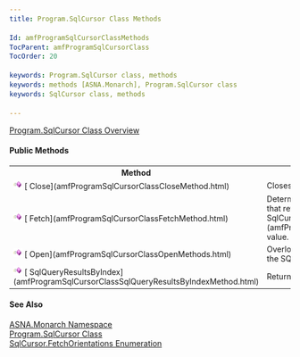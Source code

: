```yaml
---
title: Program.SqlCursor Class Methods

Id: amfProgramSqlCursorClassMethods
TocParent: amfProgramSqlCursorClass
TocOrder: 20

keywords: Program.SqlCursor class, methods
keywords: methods [ASNA.Monarch], Program.SqlCursor class
keywords: SqlCursor class, methods

---
```


[ Program.SqlCursor Class Overview](amfProgramSqlCursorClass.html) 
<!--mine -->

#### Public Methods
<table class="mytable" cellspacing="0" cellpadding="4" width="90%">
          <colgroup>
            <col width="30%" />
            <col width="70%" />
          </colgroup>
          <tr>
            <th>Method</th>
            <th>Description</th>
          </tr>
          <tr>
            <td><img id="Img6" style="WIDTH: 16px; HEIGHT: 16px" alt="public method" src="images/methods.bmp" width="15" border="0" x-maintain-ratio="TRUE" />  
              [
              Close](amfProgramSqlCursorClassCloseMethod.html)
            </td>
            <td>Closes a SqlCursor.
            </td>
          </tr>
          <tr>
            <td> 
                <img id="Img7" style="WIDTH: 16px; HEIGHT: 16px" alt="public method" src="images/methods.bmp" width="15" border="0" x-maintain-ratio="TRUE" />  
              [
              Fetch](amfProgramSqlCursorClassFetchMethod.html)
            </td>
            <td> Determines if results are available
              and conditions the lines that retrieve the query
              results by the 
              [
              SqlCursor.FetchOrientations](amfProgramSqlCursorFetchOrientationsEnumeration.html) value.
            </td>
          </tr>
          <tr>
            <td>  <img id="Img8" style="WIDTH: 16px; HEIGHT: 16px" alt="public method" src="images/methods.bmp" width="15" border="0" x-maintain-ratio="TRUE" />  
              [
              Open](amfProgramSqlCursorClassOpenMethods.html)
            </td>
            <td>Overloaded. Executes the select statement and
              populates the SQL cursor with or without select
              statement variables.
            </td>
          </tr>
          <tr>
            <td><img id="Img9" style="WIDTH: 16px; HEIGHT: 16px" alt="public method" src="images/methods.bmp" width="15" border="0" x-maintain-ratio="TRUE" />  
              [
              SqlQueryResultsByIndex](amfProgramSqlCursorClassSqlQueryResultsByIndexMethod.html)
            </td>
            <td>Returns an object from the SqlCursor result set by index.
            </td>
          </tr>
</table>

#### See Also
[ ASNA.Monarch Namespace](amfMonarchNamespace.html) <br /> [ Program.SqlCursor Class](amfProgramDBParmClass.html) <br /> [ SqlCursor.FetchOrientations Enumeration](amfProgramSqlCursorFetchOrientationsEnumeration.html) 
